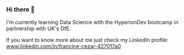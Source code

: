 ### Hi there 👋

I'm currently learning Data Science with the HyperionDev bootcamp in partnership with UK's DfE.

If you want to know more about me just check my LinkedIn profile: www.linkedin.com/in/francine-cezar-427017a0

<!--
**FrancineCezar/FrancineCezar** is a ✨ _special_ ✨ repository because its `README.md` (this file) appears on your GitHub profile.

Here are some ideas to get you started:

- 🔭 I’m currently working on ...
- 🌱 I’m currently learning ...
- 👯 I’m looking to collaborate on ...
- 🤔 I’m looking for help with ...
- 💬 Ask me about ...
- 📫 How to reach me: ...
- 😄 Pronouns: ...
- ⚡ Fun fact: ...
-->
